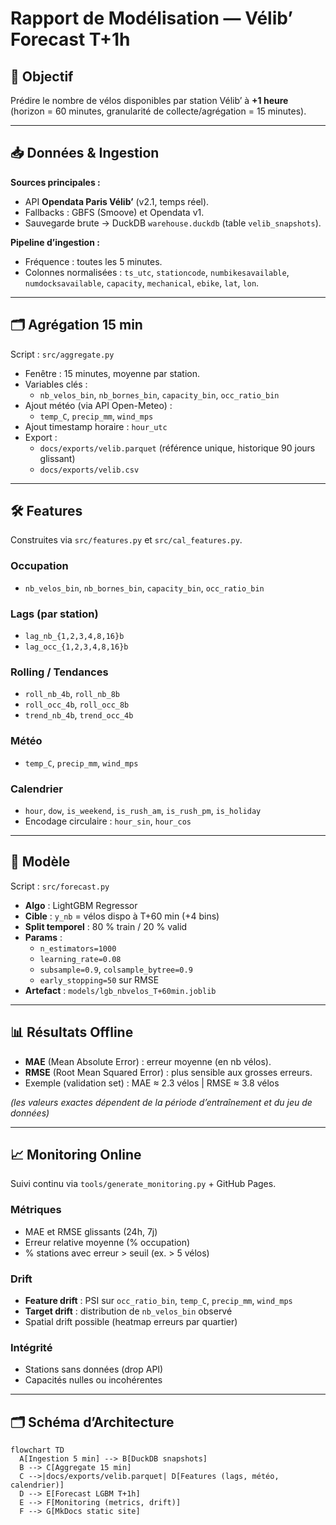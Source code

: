 # Rapport de Modélisation — Vélib’ Forecast T+1h

## 🎯 Objectif
Prédire le nombre de vélos disponibles par station Vélib’ à **+1 heure**  
(horizon = 60 minutes, granularité de collecte/agrégation = 15 minutes).

---

## 📥 Données & Ingestion

**Sources principales :**
- API **Opendata Paris Vélib’** (v2.1, temps réel).
- Fallbacks : GBFS (Smoove) et Opendata v1.
- Sauvegarde brute → DuckDB `warehouse.duckdb` (table `velib_snapshots`).

**Pipeline d’ingestion :**
- Fréquence : toutes les 5 minutes.
- Colonnes normalisées : `ts_utc`, `stationcode`, `numbikesavailable`, `numdocksavailable`, `capacity`, `mechanical`, `ebike`, `lat`, `lon`.

---

## 🗂 Agrégation 15 min

Script : `src/aggregate.py`

- Fenêtre : 15 minutes, moyenne par station.
- Variables clés :
  - `nb_velos_bin`, `nb_bornes_bin`, `capacity_bin`, `occ_ratio_bin`
- Ajout météo (via API Open-Meteo) :
  - `temp_C`, `precip_mm`, `wind_mps`
- Ajout timestamp horaire : `hour_utc`
- Export :
  - `docs/exports/velib.parquet` (référence unique, historique 90 jours glissant)
  - `docs/exports/velib.csv`

---

## 🛠 Features

Construites via `src/features.py` et `src/cal_features.py`.

### Occupation
- `nb_velos_bin`, `nb_bornes_bin`, `capacity_bin`, `occ_ratio_bin`

### Lags (par station)
- `lag_nb_{1,2,3,4,8,16}b`
- `lag_occ_{1,2,3,4,8,16}b`

### Rolling / Tendances
- `roll_nb_4b`, `roll_nb_8b`
- `roll_occ_4b`, `roll_occ_8b`
- `trend_nb_4b`, `trend_occ_4b`

### Météo
- `temp_C`, `precip_mm`, `wind_mps`

### Calendrier
- `hour`, `dow`, `is_weekend`, `is_rush_am`, `is_rush_pm`, `is_holiday`
- Encodage circulaire : `hour_sin`, `hour_cos`

---

## 🤖 Modèle

Script : `src/forecast.py`

- **Algo** : LightGBM Regressor
- **Cible** : `y_nb` = vélos dispo à T+60 min (+4 bins)
- **Split temporel** : 80 % train / 20 % valid
- **Params** :
  - `n_estimators=1000`
  - `learning_rate=0.08`
  - `subsample=0.9`, `colsample_bytree=0.9`
  - `early_stopping=50` sur RMSE
- **Artefact** : `models/lgb_nbvelos_T+60min.joblib`

---

## 📊 Résultats Offline

- **MAE** (Mean Absolute Error) : erreur moyenne (en nb vélos).
- **RMSE** (Root Mean Squared Error) : plus sensible aux grosses erreurs.
- Exemple (validation set) : MAE ≈ 2.3 vélos | RMSE ≈ 3.8 vélos


*(les valeurs exactes dépendent de la période d’entraînement et du jeu de données)*

---

## 📈 Monitoring Online

Suivi continu via `tools/generate_monitoring.py` + GitHub Pages.

### Métriques
- MAE et RMSE glissants (24h, 7j)
- Erreur relative moyenne (% occupation)
- % stations avec erreur > seuil (ex. > 5 vélos)

### Drift
- **Feature drift** : PSI sur `occ_ratio_bin`, `temp_C`, `precip_mm`, `wind_mps`
- **Target drift** : distribution de `nb_velos_bin` observé
- Spatial drift possible (heatmap erreurs par quartier)

### Intégrité
- Stations sans données (drop API)
- Capacités nulles ou incohérentes

---

## 🗂 Schéma d’Architecture

```mermaid
flowchart TD
  A[Ingestion 5 min] --> B[DuckDB snapshots]
  B --> C[Aggregate 15 min]
  C -->|docs/exports/velib.parquet| D[Features (lags, météo, calendrier)]
  D --> E[Forecast LGBM T+1h]
  E --> F[Monitoring (metrics, drift)]
  F --> G[MkDocs static site]
